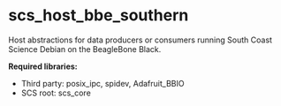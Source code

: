 # scs_host_bbe_southern
Host abstractions for data producers or consumers running South Coast Science Debian on the BeagleBone Black.

**Required libraries:** 

* Third party: posix_ipc, spidev, Adafruit_BBIO
* SCS root: scs_core
